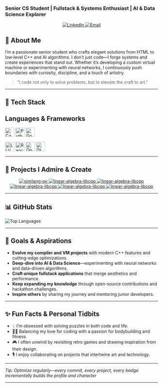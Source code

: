 ### Senior CS Student | Fullstack & Systems Enthusiast | AI & Data Science Explorer  
<p align="center">
  <a href="https://www.linkedin.com/in/siminischiasebastian" target="_blank">
    <img src="https://img.shields.io/badge/LinkedIn-Connect-blue?style=flat-square&logo=linkedin&logoColor=white" alt="LinkedIn"/>
  </a>
  <a href="mailto:siminischi1234@gmail.com">
    <img src="https://img.shields.io/badge/Email-siminischi1234@gmail.com-EA4335?style=flat-square&logo=gmail&logoColor=white" alt="Email"/>
  </a>
</p>

## 🚀 About Me

I’m a passionate senior student who crafts elegant solutions from HTML to low‐level C++ and AI algorithms. I don’t just code—I forge systems and create experiences that stand out. Whether it’s developing a custom virtual machine or experimenting with neural networks, I continuously push boundaries with curiosity, discipline, and a touch of artistry.

> "I code not only to solve problems, but to elevate the craft to art." 

---

## 🧰 Tech Stack
## Languages & Frameworks
<p align="left">
  <img src="https://img.shields.io/badge/C++-00599C?style=flat&logo=c%2B%2B&logoColor=white" alt="C++" height="30" />
  <img src="https://img.shields.io/badge/Python-3776AB?style=flat&logo=python&logoColor=white" alt="Python" height="30" />
  <img src="https://img.shields.io/badge/go-%2300ADD8.svg?style=for-the-badge&logo=go&logoColor=white" alt="Go" height="30 />
  <img src="https://img.shields.io/badge/javascript-%23323330.svg?style=for-the-badge&logo=javascript&logoColor=%23F7DF1E" alt="Javascript" height="30" />
</p>

<p align="left">
  <img src="https://img.shields.io/badge/LLVM-262D3A?style=flat&logo=llvm&logoColor=white" alt="LLVM" height="30" />
  <img src="https://img.shields.io/badge/React-20232A?style=flat&logo=react&logoColor=61DAFB" alt="React" height="30" />
  <img src="https://img.shields.io/badge/opencv-%23white.svg?style=for-the-badge&logo=opencv&logoColor=white" alt="OpenCV" height="30" />
  <img src="https://img.shields.io/badge/Qt-%23217346.svg?style=for-the-badge&logo=Qt&logoColor=white" alt="Qt" height="30" />
</p>

---

## 📌 Projects I Admire & Create

<p align="center">
  <a href="https://github.com/simichanga/similang-py" target="_blank">
    <img src="https://github-readme-stats.vercel.app/api/pin/?username=simichanga&repo=similang-py&theme=tokyonight" alt="similang-py"/>
  </a>
  <a href="https://github.com/simichanga/linear-algebra-libcpp" target="_blank">
    <img src="https://github-readme-stats.vercel.app/api/pin/?username=simichanga&repo=linear-algebra-libcpp&theme=tokyonight" alt="linear-algebra-libcpp"/>
  </a>
  <a href="https://github.com/simichanga/LightDiffraction" target="_blank">
    <img src="https://github-readme-stats.vercel.app/api/pin/?username=simichanga&repo=LightDiffraction&theme=tokyonight" alt="linear-algebra-libcpp"/>
  </a>
  <a href="https://github.com/simichanga/n-body-simulator" target="_blank">
    <img src="https://github-readme-stats.vercel.app/api/pin/?username=simichanga&repo=n-body-simulator&theme=tokyonight" alt="linear-algebra-libcpp"/>
  </a>
  <a href="https://github.com/simichanga/brainfuck-translator" target="_blank">
    <img src="https://github-readme-stats.vercel.app/api/pin/?username=simichanga&repo=brainfuck-translator&theme=tokyonight" alt="linear-algebra-libcpp"/>
  </a>
  <a href="https://github.com/simichanga/transport-problem" target="_blank">
    <img src="https://github-readme-stats.vercel.app/api/pin/?username=simichanga&repo=transport-problem&theme=tokyonight" alt="linear-algebra-libcpp"/>
  </a>
</p>

---

## 📊 GitHub Stats

<p align="left">
  
  <img src="https://github-readme-stats.vercel.app/api/top-langs/?username=simichanga&layout=compact&theme=tokyonight&hide_border=true" alt="Top Languages" />
</p>

---

## 🎯 Goals & Aspirations

- **Evolve my compiler and VM projects** with modern C++ features and cutting-edge optimizations.
- **Deep-dive into AI & Data Science**—experimenting with neural networks and data-driven algorithms.
- **Craft unique fullstack applications** that merge aesthetics and performance.
- **Keep expanding my knowledge** through open-source contributions and hackathon challenges.
- **Inspire others** by sharing my journey and mentoring junior developers.

---

## ✨ Fun Facts & Personal Tidbits

- 💡 I’m obsessed with solving puzzles in both code and life.
- 🏋️‍♂️ Balancing my love for coding with a passion for bodybuilding and fitness.
- 🎮 I often unwind by revisiting retro games and drawing inspiration from their design.
- 🎙 I enjoy collaborating on projects that intertwine art and technology.

---

*Tip: Optimize regularly—every commit, every project, every badge incrementally builds the profile and character*
  
---
